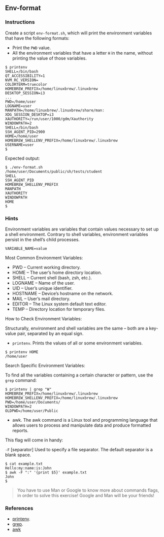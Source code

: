 ## Env-format

### Instructions

Create a script `env-format.sh`, which will print the environment variables that have the following formats:

- Print the `PWD` value.
- All the environment variables that have a letter `H` in the name, without printing the value of those variables.

```console
$ printenv
SHELL=/bin/bash
QT_ACCESSIBILITY=1
NVM_RC_VERSION=
COLORTERM=truecolor
HOMEBREW_PREFIX=/home/linuxbrew/.linuxbrew
DESKTOP_SESSION=i3
...
PWD=/home/user
LOGNAME=user
MANPATH=/home/linuxbrew/.linuxbrew/share/man:
XDG_SESSION_DESKTOP=i3
XAUTHORITY=/run/user/1000/gdm/Xauthority
WINDOWPATH=2
SHELL=/bin/bash
SSH_AGENT_PID=2900
HOME=/home/user
HOMEBREW_SHELLENV_PREFIX=/home/linuxbrew/.linuxbrew
USERNAME=user
$
```

Expected output:

```console
$ ./env-format.sh
/home/user/Documents/public/sh/tests/student
SHELL
SSH_AGENT_PID
HOMEBREW_SHELLENV_PREFIX
MANPATH
XAUTHORITY
WINDOWPATH
HOME
$
```

### Hints

Environment variables are variables that contain values necessary to set up a shell environment. Contrary to shell variables, environment variables persist in the shell’s child processes.

```console
VARIABLE_NAME=value
```

Most Common Environment Variables:

- PWD – Current working directory.
- HOME – The user’s home directory location.
- SHELL – Current shell (bash, zsh, etc.).
- LOGNAME – Name of the user.
- UID – User’s unique identifier.
- HOSTNAME – Device’s hostname on the network.
- MAIL – User’s mail directory.
- EDITOR – The Linux system default text editor.
- TEMP – Directory location for temporary files.

How to Check Environment Variables:

Structurally, environment and shell variables are the same – both are a key-value pair, separated by an equal sign.

- `printenv`. Prints the values of all or some environment variables.

```console
$ printenv HOME
/home/user
```

Search Specific Environment Variables:

To find all the variables containing a certain character or pattern, use the `grep` command:

```console
$ printenv | grep "W"
HOMEBREW_PREFIX=/home/linuxbrew/.linuxbrew
HOMEBREW_SHELLENV_PREFIX=/home/linuxbrew/.linuxbrew
PWD=/home/user/Documents/
WINDOWPATH=2
OLDPWD=/home/user/Public
```

- awk. The awk command is a Linux tool and programming language that allows users to process and manipulate data and produce formatted reports.

This flag will come in handy:

`-F` [separator] Used to specify a file separator. The default separator is a blank space.

```console
$ cat example.txt
Hello:my:name:is:John
$ awk -F ":" '{print $5}' example.txt
John
$
```

> You have to use Man or Google to know more about commands flags, in order to solve this exercise!
> Google and Man will be your friends!

### References

- [printenv](https://www.gnu.org/software/coreutils/manual/html_node/printenv-invocation.html#printenv-invocation).
- [grep](https://www.gnu.org/software/grep/manual/grep.html).
- [awk](https://www.ibm.com/docs/en/zos/2.4.0?topic=descriptions-awk-process-programs-written-in-awk-language)
